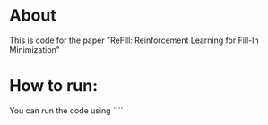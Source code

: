 # About

This is code for the paper "ReFill: Reinforcement Learning for Fill-In Minimization"

# How to run:

You can run the code using ````
